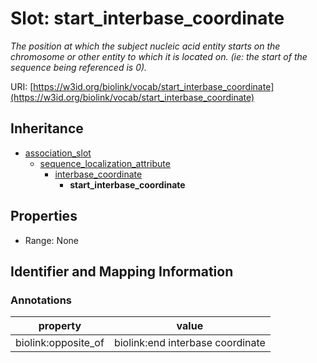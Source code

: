# Slot: start_interbase_coordinate
_The position at which the subject nucleic acid entity starts on the chromosome or other entity to which it is located on. (ie: the start of the sequence being referenced is 0)._


URI: [https://w3id.org/biolink/vocab/start_interbase_coordinate](https://w3id.org/biolink/vocab/start_interbase_coordinate)




## Inheritance

* [association_slot](association_slot.md)
    * [sequence_localization_attribute](sequence_localization_attribute.md)
        * [interbase_coordinate](interbase_coordinate.md)
            * **start_interbase_coordinate**



## Properties

 * Range: None



## Identifier and Mapping Information





### Annotations

| property | value |
| --- | --- |
| biolink:opposite_of | biolink:end interbase coordinate |


